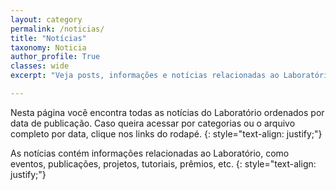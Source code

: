 ```yaml
---
layout: category
permalink: /noticias/
title: "Notícias"
taxonomy: Noticia
author_profile: True
classes: wide
excerpt: "Veja posts, informações e notícias relacionadas ao Laboratório"

---
```


Nesta página você encontra todas as notícias do Laboratório ordenados por data de publicação. Caso queira acessar por categorias ou o arquivo completo por data, clique nos links do rodapé.
{: style="text-align: justify;"}

As notícias contém informações relacionadas ao Laboratório, como eventos, publicações, projetos, tutoriais, prêmios, etc. 
{: style="text-align: justify;"}